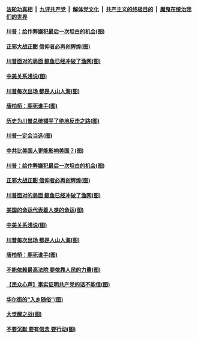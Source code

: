 

####  [法轮功真相](../../../../basic/blob/master/README.md?t=12161302) &nbsp;|&nbsp; [九评共产党](../../../../9ping.md/blob/master/README.md?t=12161302) &nbsp;|&nbsp; [解体党文化](../../../../jtdwh.md/blob/master/README.md?t=12161302)  &nbsp;|&nbsp; [共产主义的终极目的](../../../../gczydzjmd.md/blob/master/README.md?t=12161302) &nbsp;|&nbsp; [魔鬼在统治我们的世界](../../../../mgztzwmdsj.md/blob/master/README.md?t=12161302) 

#### [川普：给作弊嫌犯最后一次坦白的机会(图)](../pages/p4/955932.md?t=12161302) 

#### [正邪大战正酣 信仰者必再创辉煌(图)](../pages/p4/955930.md?t=12161302) 

#### [川普面对的局面 鲸鱼已经冲破了渔网(图)](../pages/p4/955876.md?t=12161302) 

#### [中美关系浅说(图)](../pages/p4/955852.md?t=12161302) 

#### [川普每次出场 都是人山人海(图)](../pages/p4/955833.md?t=12161302) 

#### [唐柏桥：鹿死谁手(图)](../pages/p4/955437.md?t=12161302) 

#### [历史为川普总统铺平了绝地反击之路(图)](../pages/p4/955966.md?t=12161302) 

#### [川普一定会当选(图)](../pages/p4/955964.md?t=12161302) 


#### [中共比美国人更能影响美国？(图)](../pages/p4/955927.md?t=12161302) 

#### [川普：给作弊嫌犯最后一次坦白的机会(图)](../pages/p4/955932.md?t=12161302) 

#### [正邪大战正酣 信仰者必再创辉煌(图)](../pages/p4/955930.md?t=12161302) 



#### [川普面对的局面 鲸鱼已经冲破了渔网(图)](../pages/p4/955876.md?t=12161302) 

#### [美国的命运代表着人类的命运(图)](../pages/p4/955858.md?t=12161302) 

#### [中美关系浅说(图)](../pages/p4/955852.md?t=12161302) 

#### [川普每次出场 都是人山人海(图)](../pages/p4/955833.md?t=12161302) 

#### [唐柏桥：鹿死谁手(图)](../pages/p4/955437.md?t=12161302) 

#### [不能依赖最高法院 要依靠人民的力量(图)](../pages/p4/955822.md?t=12161302) 

#### [【民众心声】事实证明共产党的话不能信(图)](../pages/p4/955425.md?t=12161302) 

#### [华尔街的“入乡随俗”(图)](../pages/p4/955820.md?t=12161302) 

#### [大觉醒之战(图)](../pages/p4/955819.md?t=12161302) 

#### [不要沉默 要有信念 要行动(图)](../pages/p4/955815.md?t=12161302) 



